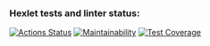 ### Hexlet tests and linter status:
[![Actions Status](https://github.com/NurshatKalimullin/java-project-72/workflows/hexlet-check/badge.svg)](https://github.com/NurshatKalimullin/java-project-72/actions)
[![Maintainability](https://api.codeclimate.com/v1/badges/ebf7d375b1967f689957/maintainability)](https://codeclimate.com/github/NurshatKalimullin/java-project-72/maintainability)
[![Test Coverage](https://api.codeclimate.com/v1/badges/ebf7d375b1967f689957/test_coverage)](https://codeclimate.com/github/NurshatKalimullin/java-project-72/test_coverage)